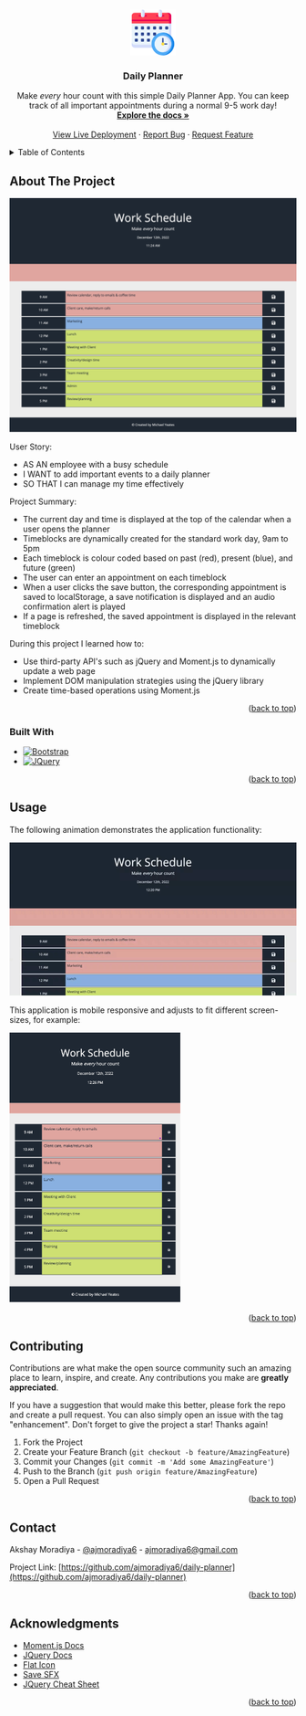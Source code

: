 <a name="readme-top"></a>


<!-- PROJECT LOGO -->
<br />
<div align="center">
  <a href="https://github.com/ajmoradiya6/daily-planner">
    <img src="assets/images/readmelogo.png" alt="Logo" width="80" height="80">
  </a>

<h3 align="center">Daily Planner</h3>

  <p align="center">
  Make <em>every</em> hour count with this simple Daily Planner App. You can keep track of all important appointments during a normal 9-5 work day!

<br />
<a href="https://github.com/ajmoradiya6/daily-planner"><strong>Explore the docs »</strong></a>
<br />
<br />
<a href="https://ajmoradiya6.github.io/daily-planner/">View Live Deployment</a>
·
<a href="https://github.com/ajmoradiya6/daily-planner/issues">Report Bug</a>
·
<a href="https://github.com/ajmoradiya6/daily-planner/issues">Request Feature</a>

  </p>
</div>

<!-- TABLE OF CONTENTS -->
<details>
  <summary>Table of Contents</summary>
  <ol>
    <li>
      <a href="#about-the-project">About The Project</a>
      <ul>
        <li><a href="#built-with">Built With</a></li>
      </ul>
    </li>
        <li><a href="#usage">Usage</a></li>
    <li><a href="#contributing">Contributing</a></li>
    <li><a href="#contact">Contact</a></li>
    <li><a href="#acknowledgments">Acknowledgments</a></li>
  </ol>
</details>

<!-- ABOUT THE PROJECT -->

## About The Project

[![Daily Planner][product-screenshot]](https://ajmoradiya6.github.io/daily-planner/)

User Story:

- AS AN employee with a busy schedule
- I WANT to add important events to a daily planner
- SO THAT I can manage my time effectively

Project Summary:

- The current day and time is displayed at the top of the calendar when a user opens the planner
- Timeblocks are dynamically created for the standard work day, 9am to 5pm
- Each timeblock is colour coded based on past (red), present (blue), and future (green)
- The user can enter an appointment on each timeblock
- When a user clicks the save button, the corresponding appointment is saved to localStorage, a save notification is displayed and an audio confirmation alert is played
- If a page is refreshed, the saved appointment is displayed in the relevant timeblock

During this project I learned how to:

- Use third-party API's such as jQuery and Moment.js to dynamically update a web page
- Implement DOM manipulation strategies using the jQuery library
- Create time-based operations using Moment.js

<p align="right">(<a href="#readme-top">back to top</a>)</p>

### Built With

- [![Bootstrap][bootstrap.com]][bootstrap-url]
- [![JQuery][jquery.com]][jquery-url]

<p align="right">(<a href="#readme-top">back to top</a>)</p>

## Usage

The following animation demonstrates the application functionality:

![Daily Planner](assets/images/usagegif.gif)

This application is mobile responsive and adjusts to fit different screen-sizes, for example:

<img src="assets/images/mobile.png" width="300">

<p align="right">(<a href="#readme-top">back to top</a>)</p>

<!-- CONTRIBUTING -->

## Contributing

Contributions are what make the open source community such an amazing place to learn, inspire, and create. Any contributions you make are **greatly appreciated**.

If you have a suggestion that would make this better, please fork the repo and create a pull request. You can also simply open an issue with the tag "enhancement".
Don't forget to give the project a star! Thanks again!

1. Fork the Project
2. Create your Feature Branch (`git checkout -b feature/AmazingFeature`)
3. Commit your Changes (`git commit -m 'Add some AmazingFeature'`)
4. Push to the Branch (`git push origin feature/AmazingFeature`)
5. Open a Pull Request

<p align="right">(<a href="#readme-top">back to top</a>)</p>



<!-- CONTACT -->

## Contact

Akshay Moradiya - [@ajmoradiya6](https://twitter.com/ajmoradiya6) - ajmoradiya6@gmail.com

Project Link: [https://github.com/ajmoradiya6/daily-planner](https://github.com/ajmoradiya6/daily-planner)

<p align="right">(<a href="#readme-top">back to top</a>)</p>

<!-- ACKNOWLEDGMENTS -->

## Acknowledgments

- [Moment.js Docs](https://momentjs.com/)
- [JQuery Docs](https://jquery.com/)
- [Flat Icon](https://www.flaticon.com/free-icons/calendar)
- [Save SFX](https://mixkit.co/)
- [JQuery Cheat Sheet](https://htmlcheatsheet.com/jquery/)

<p align="right">(<a href="#readme-top">back to top</a>)</p>

<!-- MARKDOWN LINKS & IMAGES -->


[linkedin-shield]: https://img.shields.io/badge/-LinkedIn-black.svg?style=for-the-badge&logo=linkedin&colorB=555
[linkedin-url]: https://linkedin.com/in/akshay-moradiya
[product-screenshot]: assets/images/screenshot.png
[bootstrap.com]: https://img.shields.io/badge/Bootstrap-563D7C?style=for-the-badge&logo=bootstrap&logoColor=white
[bootstrap-url]: https://getbootstrap.com
[jquery.com]: https://img.shields.io/badge/jQuery-0769AD?style=for-the-badge&logo=jquery&logoColor=white
[jquery-url]: https://jquery.com
